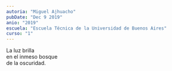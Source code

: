 ```yaml
---
autoria: "Miguel Ajhuacho"
pubDate: "Dec 9 2019"
anio: "2019"
escuela: "Escuela Técnica de la Universidad de Buenos Aires"
curso: "1"
---
```


La luz brilla\
en el inmeso bosque\
de la oscuridad.
